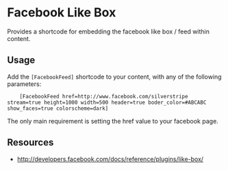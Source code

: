 # Facebook Like Box

Provides a shortcode for embedding the facebook like box / feed within content.

## Usage

Add the `[FacebookFeed]` shortcode to your content, with any of the following parameters:

```
	[FacebookFeed href=http://www.facebook.com/silverstripe stream=true height=1000 width=500 header=true boder_color=#ABCABC show_faces=true colorscheme=dark]
```

The only main requirement is setting the href value to your facebook page.

## Resources 

 * http://developers.facebook.com/docs/reference/plugins/like-box/